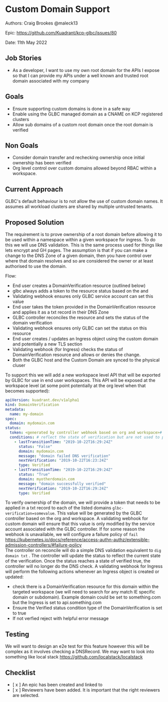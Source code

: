 # Custom Domain Support

Authors: Craig Brookes @maleck13

Epic: https://github.com/Kuadrant/kcp-glbc/issues/80

Date: 11th May 2022


## Job Stories

- As a developer, I want to use my own root domain for the APIs I expose so that I can provide my APIs under a well known and trusted root domain associated with my company


## Goals

- Ensure supporting custom domains is done in a safe way
- Enable using the GLBC managed domain as a CNAME on KCP registered clusters
- Allow sub domains of a custom root domain once the root domain is verified

## Non Goals

- Consider domain transfer and rechecking ownership once initial ownership has been verified
- Org level control over custom domains allowed beyond RBAC within a workspace.

## Current Approach

GLBC's default behaviour is to not allow the use of custom domain names. It assumes all workload clusters are shared by multiple untrusted tenants.


## Proposed Solution



The requirement is to prove ownership of a root domain before allowing it to be used within a namespace within a given workspace for ingress. To do this we will use DNS validation. This is the same process used for things like lets encrypt and GH pages. The assumption is that if you can make a change to the DNS Zone of a given domain, then you have control over where that domain resolves and so are considered the owner or at least authorised to use the domain.
 

Flow:

- End user creates a DomainVerification resource (outlined below)
- glbc always adds a token to the resource status based on the <org> and <workspace>
- Validating webhook ensures only GLBC service account can set this value
- End user takes the token provided in the DomainVerification resource and applies it as a txt record in their DNS Zone
- GLBC controller reconciles the resource and sets the status of the domain verification
- Validating webhook ensures only GLBC can set the status on this resource    
- End user creates / updates an Ingress object using the custom domain and potentially a new TLS section
- Validating webhook (for Ingress) checks the status of DomainVerification resource and allows or denies the change.    
- Both the GLBC host and the Custom Domain are synced to the physical cluser

To support this we will add a new workspace level API that will be exported by GLBC for use in end user workspaces. This API will be exposed at the workspace level (at some point potentially at the org level when that becomes supported):

```yaml 
apiVersion: kuadrant.dev/v1alpha1
kind: DomainVerification
metadata:
  name: my-domain
spec:
  domain: mydomain.com
status:
  token: <generated by controller webhook based on org and workspace># this value is protected by the validating webhook  
  conditions: # reflect the state of verification but are not used to prove verification
    - lastTransitionTime: "2019-10-22T16:29:24Z"
      status: "False"
      domain: mydomain.com
      message: "domain failed DNS verification"
      nextVerification: "2019-10-22T16:23:24Z"
      type: Verified  
    - lastTransitionTime: "2019-10-22T16:29:24Z"
      status: "True"
      domain: myotherdomain.com
      message: "domain successfully verified"
      nextVerification: "2019-10-22T16:29:24Z"
      type: Verified        
```

    
    
To verify ownership of the domain, we will provide a token that needs to be applied in a txt record to each of the listed domains ```glbc-verification=somevalue```. This value will be generated by the GLBC controller based on the org and workspace. 
A validating webhook for custom domain will ensure that this value is only modified by the service account associated with the GLBC controller. 
If for some reason the webhook is unavailable, we will configure a failure policy of ```fail``` https://kubernetes.io/docs/reference/access-authn-authz/extensible-admission-controllers/#failure-policy    
The controller on reconcile will do a simple DNS validation equivalent to ``` dig domain txt ``` . The controller will update the status to reflect the current state of the verification. Once the status reaches a state of verified true, the controller will no longer do the DNS check. 
A validating webhook for Ingress will perform the following actions whenever an Ingress object is created or updated:

- check there is a DomainVerification resource for this domain within the targeted workspace (we will need to search for any match IE specific domain or subdomain). Example domain could be set to something.com but the Ingress is set to api.something.com
- Ensure the Verified  status condition type of the DomainVerification is set to true
- If not verfied reject with helpful error message



## Testing

We will want to design an e2e test for this feature however this will be complex as it involves checking a DNSRecord. We may want to look into something like local stack https://github.com/localstack/localstack


## Checklist

- [ x ] An epic has been created and linked to
- [ x ] Reviewers have been added. It is important that the right reviewers are selected. 